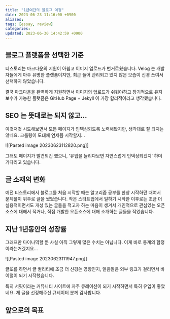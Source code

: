```yaml
---
title: "1년여간의 블로그 여정"
date: 2023-06-23 11:16:00 +0900
aliases: 
tags: [essay, review]
categories: 
updated: 2023-06-30 14:42:59 +0900
---
```


## 블로그 플랫폼을 선택한 기준

티스토리는 마크다운의 지원이 아쉽고 이미지 업로드가 번거로웠습니다. Velog 는 개발자들에게 아주 유명한 플랫폼이지만, 최근 들어 관리되고 있지 않은 모습이 신경 쓰여서 선택하지 않았습니다.

결국 마크다운을 완벽하게 지원하면서 이미지의 업로드가 쉬워야하고 장기적으로 유지보수가 가능한 플랫폼은 GitHub Page + Jekyll 이 가장 합리적이라고 생각했습니다.

## SEO 는 뜻대로는 되지 않고...

이것저것 시도해보면서 모든 페이지가 인덱싱되도록 노력해봤지만, 생각대로 잘 되지는 않네요. 크롤링이 도대체 언제쯤 시작할지...

![[Pasted image 20230623112820.png]]

그래도 페이지가 발견되긴 했으니, '유입을 늘리다보면 자연스럽게 인덱싱되겠지' 하며 기다리고 있습니다.

## 글 소재의 변화

예전 티스토리에서 블로그를 처음 시작할 때는 알고리즘 공부를 한창 시작하던 때여서 문제풀이 위주로 글을 썼었습니다. 작은 스타트업에서 일하기 시작한 이후로는 조금 더 실용적이면서도 개성 있는 글들을 적고자 하는 마음이 생겨서 개인적으로 관심있는 오픈소스에 대해서 적거나, 직접 개발한 오픈소스에 대해 소개하는 글들을 적었습니다.

## 지난 1년동안의 성장률

그래프만 다이나믹할 뿐 사실 아직 그렇게 많은 수치는 아닙니다. 이게 바로 통계의 함정이라는거겠지요...

![[Pasted image 20230623111947.png]]

글또를 하면서 글 퀼리티에 조금 더 신경쓴 영향인지, 알음알음 외부 링크가 걸리면서 바이럴이 되기 시작했습니다.

특히 서핏이라는 커뮤니티 사이트에 자주 큐레이션이 되기 시작하면서 특히 유입이 좋았네요. 제 글을 선정해주신 큐레이터 분께 감사합니다.

## 앞으로의 목표
